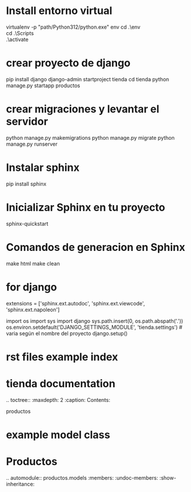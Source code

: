# Install entorno virtual
virtualenv -p "path/Python312/python.exe" env
cd .\env\
cd .\Scripts\
.\activate
# crear proyecto de django
pip install django
django-admin startproject tienda
cd tienda
python manage.py startapp productos
# crear migraciones y levantar el servidor
python manage.py makemigrations
python manage.py migrate
python manage.py runserver
# Instalar sphinx
pip install sphinx
#  Inicializar Sphinx en tu proyecto
sphinx-quickstart

# Comandos de generacion en Sphinx
make html
make clean

# for django
extensions = ['sphinx.ext.autodoc', 'sphinx.ext.viewcode', 'sphinx.ext.napoleon']

import os
import sys
import django
sys.path.insert(0, os.path.abspath('.'))
os.environ.setdefault('DJANGO_SETTINGS_MODULE', 'tienda.settings') # varia según el nombre del proyecto
django.setup()

# rst files example index
tienda documentation
====================

.. toctree::
   :maxdepth: 2
   :caption: Contents:
   
   productos

# example model class
Productos
=========

.. automodule:: productos.models
   :members:
   :undoc-members:
   :show-inheritance:
